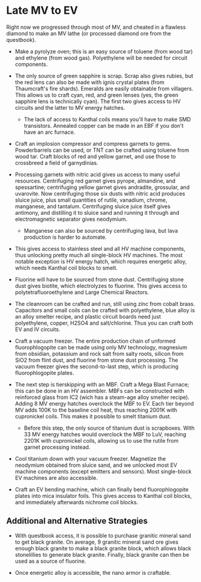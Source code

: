 Late MV to EV
=============

Right now we progressed through most of MV,
and cheated in a flawless diamond to make an MV lathe
(or processed diamond ore from the questbook).

- Make a pyrolyze oven;
    this is an easy source of toluene (from wood tar)
    and ethylene (from wood gas).
    Polyethylene will be needed for circuit components.

- The only source of green sapphire is scrap.
    Scrap also gives rubies,
    but the red lens can also be made with ignis crystal plates
    (from Thaumcraft's fire shards).
    Emeralds are easily obtainable from villagers.
    This allows us to craft cyan, red, and green lenses
    (yes, the green sapphire lens is technically cyan).
    The first two gives access to HV circuits and the latter to MV energy hatches.
    - The lack of access to Kanthal coils
        means you'll have to make SMD transistors.
        Annealed copper can be made in an EBF if you don't have an arc furnace.

- Craft an implosion compressor and compress garnets to gems.
    Powderbarrels can be used,
    or TNT can be crafted using toluene from wood tar.
    Craft blocks of red and yellow garnet,
    and use those to crossbreed a field of garnydinias.

- Processing garnets with nitric acid gives us access to many useful resources.
    Centrifuging red garnet gives pyrope, almandine, and spessartine;
    centrifuging yellow garnet gives andradite, grossular, and uvarovite.
    Now centrifuging those six dusts with nitric acid
    produces sluice juice,
    plus small quantities of rutile, vanadium, chrome, manganese, and tantalum.
    Centrifuging sluice juice itself gives antimony,
    and distilling it to sluice sand and running it through and electromagnetic separator
    gives neodymium.
    - Manganese can also be sourced by centrifuging lava,
        but lava production is harder to automate.

- This gives access to stainless steel and all HV machine components,
    thus unlocking pretty much all single-block HV machines.
    The most notable exception is HV energy hatch,
    which requires energetic alloy,
    which needs Kanthal coil blocks to smelt.

- Fluorine will have to be sourced from stone dust.
    Centrifuging stone dust gives biotite,
    which electrolyzes to fluorine.
    This gives access to polytetrafluoroethylene and Large Chemical Reactors.

- The cleanroom can be crafted and run,
    still using zinc from cobalt brass.
    Capacitors and small coils can be crafted with polyethylene,
    blue alloy is an alloy smelter recipe,
    and plastic circuit boards need just polyethylene, copper, H2SO4 and salt/chlorine.
    Thus you can craft both EV and IV circuits.

- Craft a vacuum freezer.
    The entire production chain of unformed fluorophlogopite
    can be made using only MV technology,
    magnesium from obsidian,
    potassium and rock salt from salty roots,
    silicon from SiO2 from flint dust,
    and fluorine from stone dust processing.
    The vacuum freezer gives the second-to-last step,
    which is producing fluorophlogopite plates.

- The next step is tierskipping with an MBF.
    Craft a Mega Blast Furnace;
    this can be done in an HV assembler.
    MBFs can be constructed with reinforced glass from IC2
    (wich has a steam-age alloy smelter recipe).
    Adding 8 MV energy hatches overclock the MBF to EV.
    Each tier beyond MV adds 100K to the baseline coil heat,
    thus reaching 2001K with cupronickel coils.
    This makes it possible to smelt titanium dust.
    - Before this step,
        the only source of titanium dust is scrapboxes.
        With 33 MV energy hatches would overclock the MBF to LuV,
        reaching 2201K with cupronickel coils,
        allowing us to use the rutile from garnet processing instead.

- Cool titanium down with your vacuum freezer.
    Magnetize the neodymium obtained from sluice sand,
    and we unlocked most EV machine components
    (except emitters and sensors).
    Most single-block EV machines are also accessible.

- Craft an EV bending machine,
    which can finally bend fluorophlogopite plates into mica insulator foils.
    This gives access to Kanthal coil blocks,
    and immediately afterwards nichrome coil blocks.

Additional and Alternative Strategies
-------------------------------------

- With questbook access,
    it is possible to purchase granitic mineral sand to get black granite.
    On average,
    9 granitic mineral sand ore gives enough black granite to make a black granite block,
    which allows black stonelillies to generate black granite.
    Finally,
    black granite can then be used as a source of fluorine.

- Once energetic alloy is accessible,
    the nano armor is craftable.

